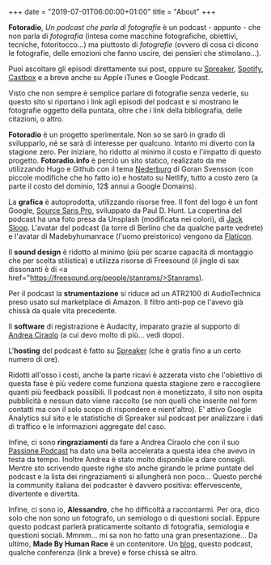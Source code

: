 +++
date = "2019-07-01T06:00:00+01:00"
title = "About"
+++

**Fotoradio**, _Un podcast che parla di fotografie_ è un podcast - appunto - che non parla di _fotografia_ (intesa come macchine fotografiche, obiettivi, tecniche, fotoritocco...) ma piuttosto di _fotografie_ (ovvero di cosa ci dicono le fotografie, delle emozioni che fanno uscire, dei pensieri che stimolano...).

Puoi ascoltare gli episodi direttamente sui post, oppure su <a href="https://www.spreaker.com/show/fotoradio-un-podcast-sulle-fotografie">Spreaker</a>, <a href="https://open.spotify.com/show/3dzBBFOJD2gaz2pRdhlzYh">Spotify</a>, <a href="https://castbox.fm/channel/Fotoradio-un-podcast-sulle-fotografie-id2203635?country=it">Castbox</a> e a breve anche su Apple iTunes e Google Podcast.

Visto che non sempre è semplice parlare di fotografie senza vederle, su questo sito si riportano i link agli episodi del podcast e si mostrano le fotografie oggetto della puntata, oltre che i link della bibliografia, delle citazioni, o altro.

**Fotoradio** è un progetto sperimentale. Non so se sarò in grado di svilupparlo, né se sarà di interesse per qualcuno. Intanto mi diverto con la stagione zero.
Per iniziare, ho ridotto al minimo il costo e l'impatto di questo progetto.
**Fotoradio.info** è perciò un sito statico, realizzato da me utilizzando Hugo e Github con il tema <a href="https://themes.gohugo.io/hugo-nederburg-theme/">Nederburg</a> di Goran Svensson (con piccole modifiche che ho fatto io) e hostato su Netlify, tutto a costo zero (a parte il costo del dominio, 12$ annui a Google Domains).

La **grafica** è autoprodotta, utilizzando risorse free. Il font del logo è un font Google, <a href="https://fonts.google.com/specimen/Source+Sans+Pro">Source Sans Pro</a>, sviluppato da Paul D. Hunt. La copertina del podcast ha una foto presa da Unsplash (modificata nei colori), di <a href="https://unsplash.com/@jacksloop">Jack Sloop</a>.
L'avatar del podcast (la torre di Berlino che da qualche parte vedrete) e l'avatar di Madebyhumanrace (l'uomo preistorico) vengono da <a href="https://www.flaticon.com">Flaticon</a>.

Il **sound design** è ridotto al minimo (più per scarse capacità di montaggio che per scelta stilistica) e utilizza risorse di Freesound (il jingle di sax dissonanti è di <a href="https://freesound.org/people/stanrams/>Stanrams</a>).

Per il podcast la **strumentazione** si riduce ad un ATR2100 di AudioTechnica preso usato sul marketplace di Amazon. Il filtro anti-pop ce l'avevo già chissà da quale vita precedente.

Il **software** di registrazione è Audacity, imparato grazie al supporto di <a href="https://www.officine.me/">Andrea Ciraolo</a> (a cui devo molto di più... vedi dopo).

L'**hosting** del podcast è fatto su <a href="https://www.spreaker.com/">Spreaker</a> (che è gratis fino a un certo numero di ore).

Ridotti all'osso i costi, anche la parte ricavi è azzerata visto che l'obiettivo di questa fase è più vedere come funziona questa stagione zero e raccogliere quanti più feedback possibili. Il podcast non è monetizzato, il sito non ospita pubblicità e nessun dato viene raccolto (se non quelli che inserite nel form contatti ma con il solo scopo di rispondere e nient'altro). E' attivo Google Analytics sul sito e le statistiche di Spreaker sul podcast per analizzare i dati di traffico e le informazioni aggregate del caso.

Infine, ci sono **ringraziamenti** da fare a Andrea Ciraolo che con il suo <a href="https://www.spreaker.com/show/passione-podcast">Passione Podcast</a> ha dato una bella accelerata a questa idea che avevo in testa da tempo. Inoltre Andrea è stato molto disponibile a dare consigli.
Mentre sto scrivendo queste righe sto anche girando le prime puntate del podcast e la lista dei ringraziamenti si allungherà non poco... Questo perché la community italiana dei podcaster è davvero positiva: effervescente, divertente e divertita.

Infine, ci sono io, **Alessandro**, che ho difficoltà a raccontarmi. Per ora, dico solo che non sono un fotografo, un semiologo o di questioni sociali. Eppure questo podcast parlerà praticamente soltanto di fotografia, semiologia e questioni sociali. Mmmm... mi sa non ho fatto una gran presentazione... 
Da ultimo, **Made By Human Race** è un contenitore. Un <a href="https://madebyhumanrace.org">blog</a>, questo podcast, qualche conferenza (link a breve) e forse chissà se altro.
